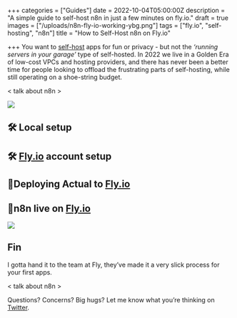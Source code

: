 +++
categories = ["Guides"]
date = 2022-10-04T05:00:00Z
description = "A simple guide to self-host n8n in just a few minutes on fly.io."
draft = true
images = ["/uploads/n8n-fly-io-working-ybg.png"]
tags = ["fly.io", "self-hosting", "n8n"]
title = "How to Self-Host n8n on Fly.io"

+++
You want to [self-host](https://www.reddit.com/r/selfhosted/) apps for fun or privacy - but not the _‘running servers in your garage’_ type of self-hosted. In 2022 we live in a Golden Era of low-cost VPCs and hosting providers, and there has never been a better time for people looking to offload the frustrating parts of self-hosting, while still operating on a shoe-string budget.

< talk about n8n >

![](/uploads/n8n-fly-io-working-ybg.png)

## 🛠️ Local setup

## 🛠️ [Fly.io](http://Fly.io) account setup

## 🤸Deploying Actual to [Fly.io](http://Fly.io)

## 🌴n8n live on [Fly.io](http://Fly.io)

![](/uploads/n8n-fly-io-functional-execution-ybg.png)

## Fin

I gotta hand it to the team at Fly, they’ve made it a very slick process for your first apps. 

< talk about n8n >

Questions? Concerns? Big hugs? Let me know what you’re thinking on [Twitter](https://twitter.com/maybekq).